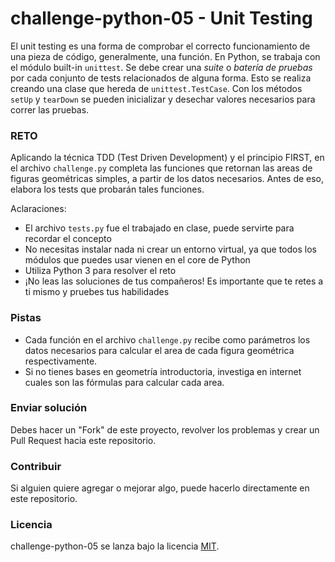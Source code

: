 # challenge-python-05 - Unit Testing

El unit testing es una forma de comprobar el correcto funcionamiento de una pieza de código, generalmente, una función. En Python, se trabaja con el módulo built-in `unittest`. Se debe crear una _suite_ o _batería de pruebas_ por cada conjunto de tests relacionados de alguna forma. Esto se realiza creando una clase que hereda de `unittest.TestCase`. Con los métodos `setUp` y `tearDown` se pueden inicializar y desechar valores necesarios para correr las pruebas.

### RETO

Aplicando la técnica TDD (Test Driven Development) y el principio FIRST, en el archivo `challenge.py` completa las funciones que retornan las areas de figuras geométricas simples, a partir de los datos necesarios. Antes de eso, elabora los tests que probarán tales funciones.

Aclaraciones:

- El archivo `tests.py` fue el trabajado en clase, puede servirte para recordar el concepto
- No necesitas instalar nada ni crear un entorno virtual, ya que todos los módulos que puedes usar vienen en el core de Python
- Utiliza Python 3 para resolver el reto
- ¡No leas las soluciones de tus compañeros! Es importante que te retes a ti mismo y pruebes tus habilidades

### Pistas

- Cada función en el archivo `challenge.py` recibe como parámetros los datos necesarios para calcular el area de cada figura geométrica respectivamente.
- Si no tienes bases en geometría introductoria, investiga en internet cuales son las fórmulas para calcular cada area.

### Enviar solución

Debes hacer un "Fork" de este proyecto, revolver los problemas y crear un Pull Request hacia este repositorio.

### Contribuir

Si alguien quiere agregar o mejorar algo, puede hacerlo directamente en este repositorio.

### Licencia

challenge-python-05 se lanza bajo la licencia [MIT](https://opensource.org/licenses/MIT).
